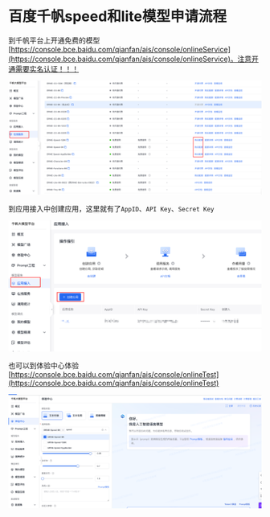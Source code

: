 # 百度千帆speed和lite模型申请流程

到千帆平台上开通免费的模型[https://console.bce.baidu.com/qianfan/ais/console/onlineService](https://console.bce.baidu.com/qianfan/ais/console/onlineService)。注意开通需要实名认证！！！

![image-20240530235614503](asset/image-20240530235614503.png)

到应用接入中创建应用，这里就有了`AppID`、`API Key`、`Secret Key`

![image-20240530235715433](asset/image-20240530235715433.png)

也可以到体验中心体验[https://console.bce.baidu.com/qianfan/ais/console/onlineTest](https://console.bce.baidu.com/qianfan/ais/console/onlineTest)

![image-20240531000547449](asset/image-20240531000547449.png)